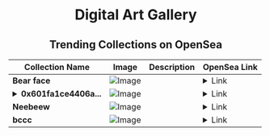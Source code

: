 <div align="center">

# Digital Art Gallery

## Trending Collections on OpenSea

| Collection Name                       | Image                                                                                     | Description                       | OpenSea Link                                                                                          |
|---------------------------------------|-------------------------------------------------------------------------------------------|-----------------------------------|--------------------------------------------------------------------------------------------------------|
| **Bear face** | ![Image](https://i.seadn.io/s/raw/files/4f5c846dde1f79af167a4a94e11753d7.png?w=500&auto=format?w=200&auto=format) |  | <details><summary>Link</summary>[Bear face](https://opensea.io/collection/bear-face-5)</details> |
| **<details><summary>0x601fa1ce4406a...</summary>0x601fa1ce4406ab63e33dc044d001f99c6281171f</details>** | ![Image](https://i.seadn.io/s/raw/files/9accd500cd991b3bf4b0fe69e8ba7dd0.png?w=500&auto=format?w=200&auto=format) |  | <details><summary>Link</summary>[0x601fa1ce4406ab63e33dc044d001f99c6281171f](https://opensea.io/collection/0x601fa1ce4406ab63e33dc044d001f99c6281171f)</details> |
| **Neebeew** | ![Image](https://i.seadn.io/s/raw/files/6028b7a6a3a1c8dff76bb5ba4f97b356.jpg?w=500&auto=format?w=200&auto=format) |  | <details><summary>Link</summary>[Neebeew](https://opensea.io/collection/neebeew)</details> |
| **bccc** | ![Image](https://i.seadn.io/s/raw/files/b5b21a21612be9a60ce3dbe9683d82b3.jpg?w=500&auto=format?w=200&auto=format) |  | <details><summary>Link</summary>[bccc](https://opensea.io/collection/bccc-2)</details> |

</div>